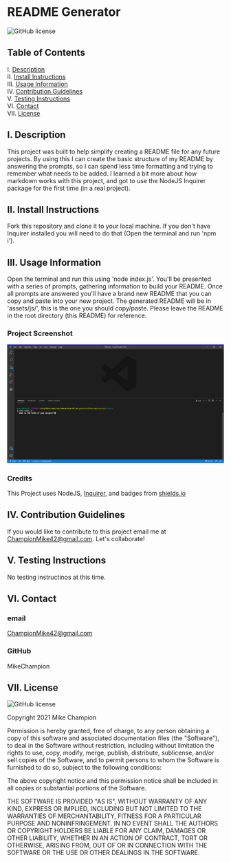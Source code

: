 # README Generator

![GitHub license](https://img.shields.io/badge/license-BSD2-blue.svg)

## Table of Contents

I. [Description](#description)  
II. [Install Instructions](#install-instructions)  
III. [Usage Information](#usage-information)  
IV. [Contribution Guidelines](#contribution-guidelines)  
V. [Testing Instructions](#testing-instructions)  
VI. [Contact](#contact)  
VII. [License](#license)

## <a id="description">I. Description</a>

This project was built to help simplify creating a README file for any future projects.
By using this I can create the basic structure of my README by answering the prompts, so I can spend less time formatting and trying to remember what needs to be added. I learned a bit more about how markdown works with this project, and got to use the NodeJS Inquirer package for the first time (in a real project).

## <a id="install-instructions">II. Install Instructions</a>

Fork this repository and clone it to your local machine. If you don't have Inquirer installed you will need to do that (Open the terminal and run 'npm i').

## <a id="usage-information">III. Usage Information</a>

Open the terminal and run this using 'node index.js'. You'll be presented with a series of prompts, gathering information to build your README. Once all prompts are answered you'll have a brand new README that you can copy and paste into your new project. The generated README will be in 'assets/js/', this is the one you should copy/paste. Please leave the README in the root directory (this README) for reference.

### Project Screenshot

![Screenshot of readme generator](./assets/images/readme-screenshot.png)

### Credits

This Project uses NodeJS, <a href="https://www.npmjs.com/package/inquirer" target="_blank">Inquirer</a>, and badges from <a href="https://shields.io/" target="_blank">shields.io</a>

## <a id="contribution-guidelines">IV. Contribution Guidelines</a>

If you would like to contribute to this project email me at ChampionMike42@gmail.com. Let's collaborate!

## <a id="testing-instructions">V. Testing Instructions</a>

No testing instructinos at this time.

## <a id="contact">VI. Contact</a>

### email

ChampionMike42@gmail.com

### GitHub

MikeChampion

## <a id="license">VII. License</a>

![GitHub license](https://img.shields.io/badge/license-MIT-blue.svg)

<p>Copyright 2021 Mike Champion</p> 
        <p>Permission is hereby granted, free of charge, to any person obtaining a copy of this software and associated documentation files (the "Software"), to deal in the Software without restriction, including without limitation the rights to use, copy, modify, merge, publish, distribute, sublicense, and/or sell copies of the Software, and to permit persons to whom the Software is furnished to do so, subject to the following conditions:</p>
        <p>The above copyright notice and this permission notice shall be included in all copies or substantial portions of the Software.</p>
        <p>THE SOFTWARE IS PROVIDED "AS IS", WITHOUT WARRANTY OF ANY KIND, EXPRESS OR IMPLIED, INCLUDING BUT NOT LIMITED TO THE WARRANTIES OF MERCHANTABILITY, FITNESS FOR A PARTICULAR PURPOSE AND NONINFRINGEMENT. IN NO EVENT SHALL THE AUTHORS OR COPYRIGHT HOLDERS BE LIABLE FOR ANY CLAIM, DAMAGES OR OTHER LIABILITY, WHETHER IN AN ACTION OF CONTRACT, TORT OR OTHERWISE, ARISING FROM, OUT OF OR IN CONNECTION WITH THE SOFTWARE OR THE USE OR OTHER DEALINGS IN THE SOFTWARE.</p>
